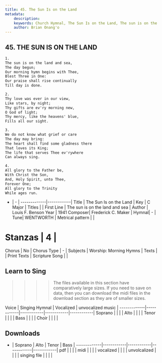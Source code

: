 ```yaml
---
title: 45. The Sun Is on the Land
metadata:
    description: 
    keywords: Church Hymnal, The Sun Is on the Land, The sun is on the land and sea, 
    author: Brian Onang'o
---
```



## 45. THE SUN IS ON THE LAND

```txt
1.
The sun is on the land and sea, 
The day begun; 
Our morning hymn begins with Thee, 
Blest Three in One: 
Our praise shall rise continually 
Till day is done. 

2.
Thy love was ever in our view, 
Like stars, by night; 
Thy gifts are ev'ry morning new, 
O God of light; 
Thy mercy, like the heavens' blue, 
Fills all our sight. 

3.
We do not know what grief or care 
The day may bring: 
The heart shall find some gladness there 
That loves its King; 
The life that serves Thee ev'rywhere 
Can always sing. 

4.
All glory to the Father be, 
With Christ the Son, 
And, Holy Spirit, unto Thee, 
Forever One; 
All glory to the Trinity 
While ages run.

```

- |   -  |
-------------|------------|
Title | The Sun Is on the Land |
Key | C Major |
Titles |  |
First Line | The sun is on the land and sea |
Author | Louis F. Benson
Year | 1941
Composer| Frederick C. Maker |
Hymnal|  - |
Tune| WENTWORTH |
Metrical pattern | |
# Stanzas | 4 |
Chorus | No |
Chorus Type | - |
Subjects | Worship: Morning Hymns |
Texts |  |
Print Texts | 
Scripture Song |  |
  
## Learn to Sing

>>>> The files available in this section have comparatively large sizes. If you need to save on data, then you can download the midi files in the download section as they are of smaller sizes.

Voice |  Singing Hymnal | Vocalized | unvocalized music |
-------------|------------|------------|------------|------------|
Soprano | | | |
Alto | | | |
Tenor | | | |
Bass | | | |
Choir | | | |

## Downloads

- |  Soprano | Alto | Tenor | Bass |
-------------|------------|------------|------------|------------|
pdf | | | |
midi | | | |
vocalized | | | |
unvolcalized | | | |
singing file | | | |
  